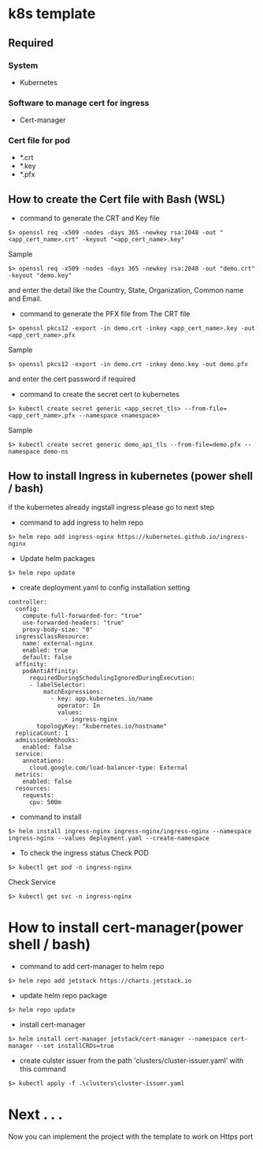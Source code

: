# k8s template

## Required
### System
- Kubernetes
### Software to manage cert for ingress
- Cert-manager
### Cert file for pod
- *.crt
- *.key
- *.pfx

## How to create the Cert file with Bash (WSL)
 - command to generate the CRT and Key file
 ```
 $> openssl req -x509 -nodes -days 365 -newkey rsa:2048 -out "<app_cert_name>.crt" -keyout "<app_cert_name>.key"
 ```
Sample
```
$> openssl req -x509 -nodes -days 365 -newkey rsa:2048 -out "demo.crt" -keyout "demo.key"
```
and enter the detail like the 
 Country, State, Organization, Common name and Email.

- command to generate the PFX file from The CRT file
```
$> openssl pkcs12 -export -in demo.crt -inkey <app_cert_name>.key -out <app_cert_name>.pfx
```
Sample
```
$> openssl pkcs12 -export -in demo.crt -inkey demo.key -out demo.pfx
```
and enter the cert password if required

- command to create the secret cert to kubernetes
```
$> kubectl create secret generic <app_secret_tls> --from-file=<app_cert_name>.pfx --namespace <namespace>
```
Sample
```
$> kubectl create secret generic demo_api_tls --from-file=demo.pfx --namespace demo-ns
```
## How to install Ingress in kubernetes (power shell / bash)
if the kubernetes already ingstall ingress please go to next step
- command to add ingress to helm repo
```
$> helm repo add ingress-nginx https://kubernetes.github.io/ingress-nginx
```
- Update helm packages
```
$> helm repo update
```
- create deployment.yaml to config installation setting
```
controller:
  config:
    compute-full-forwarded-for: "true"
    use-forwarded-headers: "true"
    proxy-body-size: "0"
  ingressClassResource:
    name: external-nginx
    enabled: true
    default: false
  affinity:
    podAntiAffinity:
      requiredDuringSchedulingIgnoredDuringExecution:
      - labelSelector:
          matchExpressions:
            - key: app.kubernetes.io/name
              operator: In
              values:
                - ingress-nginx
        topologyKey: "kubernetes.io/hostname"
  replicaCount: 1
  admissionWebhooks:
    enabled: false
  service:
    annotations:
      cloud.google.com/load-balancer-type: External
  metrics:
    enabled: false
  resources:
    requests:
      cpu: 500m
```
- command to install 
```
$> helm install ingress-nginx ingress-nginx/ingress-nginx --namespace ingress-nginx --values deployment.yaml --create-namespace
```
- To check the ingress status
Check POD
```
$> kubectl get pod -n ingress-nginx
```
Check Service
```
$> kubectl get svc -n ingress-nginx
```

# How to install cert-manager(power shell / bash)
- command to add cert-manager to helm repo
```
$> helm repo add jetstack https://charts.jetstack.io
```
- update helm repo package
```
$> helm repo update
```
- install cert-manager
```
$> helm install cert-manager jetstack/cert-manager --namespace cert-manager --set installCRDs=true
```
- create culster issuer from the path 'clusters/cluster-issuer.yaml' with this command
```
$> kubectl apply -f .\clusters\cluster-issuer.yaml
```

# Next . . .
Now you can implement the project with the template to work on Https port